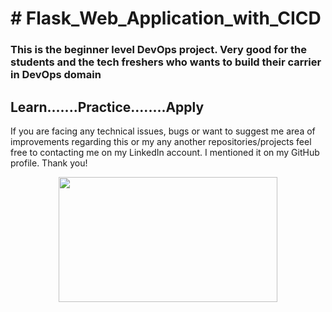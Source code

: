 # \# Flask\_Web\_Application\_with\_CICD



<h3>This is the beginner level DevOps project. Very good for the students and the tech freshers who wants to build their carrier in DevOps domain</h3>

<h2>Learn.......Practice........Apply</h2>



If you are facing any technical issues, bugs or want to suggest me area of improvements regarding this or my any another repositories/projects feel free to contacting me on my LinkedIn account. I mentioned it on my GitHub profile. Thank you!



<p align= "center"><img src="https://github.com/ROHAN0011/Flask\_Web\_Application\_with\_CICD/blob/6f59f60cca2d7b0534ddfee695d9bc7792ddce96/Architecture%20of%20Flask\_Web\_Application\_with\_CICD.png" width="350" height= "200"></p>





